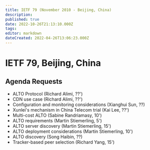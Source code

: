 ```yaml
---
title: IETF 79 (November 2010 - Beijing, China)
description:
published: true
date: 2022-10-26T21:13:10.000Z
tags:
editor: markdown
dateCreated: 2022-04-26T13:06:23.000Z
---
```


# IETF 79, Beijing, China

## Agenda Requests

- ALTO Protocol (Richard Alimi, ??')
- CDN use case (Richard Alimi, ??')
- Configuration and monitoring considerations (Xianghui Sun, ??)
- Xunlei's mechanism in China Telecom trial (Kai Lee, ??')
- Multi-cost ALTO (Sabine Randriamasy, 10')
- ALTO requirements (Martin Stiemerling, 5')
- ALTO server discovery (Martin Stiemerling, 15')
- ALTO deployment considerations (Martin Stiemerling, 10')
- ALTO discovery (Song Haibin, ??)
- Tracker-based peer selection (Richard Yang, 15')
